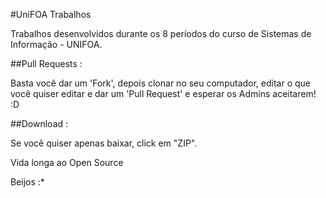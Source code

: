 #UniFOA Trabalhos

Trabalhos desenvolvidos durante os 8 períodos do curso de Sistemas de Informação - UNIFOA.


##Pull Requests :

Basta você dar um 'Fork', depois clonar no seu computador, editar o que você quiser editar e dar um 'Pull Request' e esperar os Admins aceitarem! :D

##Download :

Se você quiser apenas baixar, click em "ZIP".

Vida longa ao Open Source

Beijos :*